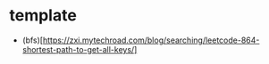 # template

* (bfs)[https://zxi.mytechroad.com/blog/searching/leetcode-864-shortest-path-to-get-all-keys/]
